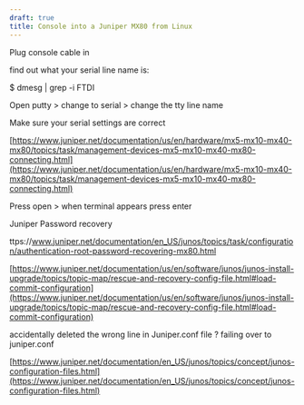 ```yaml
---
draft: true
title: Console into a Juniper MX80 from Linux
---
```


Plug console cable in

find out what your serial line name is:

$ dmesg | grep -i FTDI

Open putty > change to serial > change the tty line name

Make sure your serial settings are correct

[https://www.juniper.net/documentation/us/en/hardware/mx5-mx10-mx40-mx80/topics/task/management-devices-mx5-mx10-mx40-mx80-connecting.html](https://www.juniper.net/documentation/us/en/hardware/mx5-mx10-mx40-mx80/topics/task/management-devices-mx5-mx10-mx40-mx80-connecting.html)

Press open > when terminal appears press enter

Juniper Password recovery

ttps://www.juniper.net/documentation/en_US/junos/topics/task/configuration/authentication-root-password-recovering-mx80.html

[https://www.juniper.net/documentation/us/en/software/junos/junos-install-upgrade/topics/topic-map/rescue-and-recovery-config-file.html#load-commit-configuration](https://www.juniper.net/documentation/us/en/software/junos/junos-install-upgrade/topics/topic-map/rescue-and-recovery-config-file.html#load-commit-configuration)

accidentally deleted the wrong line in Juniper.conf file ? failing over to juniper.conf

[https://www.juniper.net/documentation/en_US/junos/topics/concept/junos-configuration-files.html](https://www.juniper.net/documentation/en_US/junos/topics/concept/junos-configuration-files.html)
